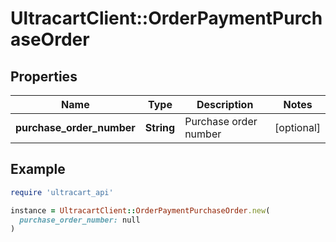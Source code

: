# UltracartClient::OrderPaymentPurchaseOrder

## Properties

| Name | Type | Description | Notes |
| ---- | ---- | ----------- | ----- |
| **purchase_order_number** | **String** | Purchase order number | [optional] |

## Example

```ruby
require 'ultracart_api'

instance = UltracartClient::OrderPaymentPurchaseOrder.new(
  purchase_order_number: null
)
```

